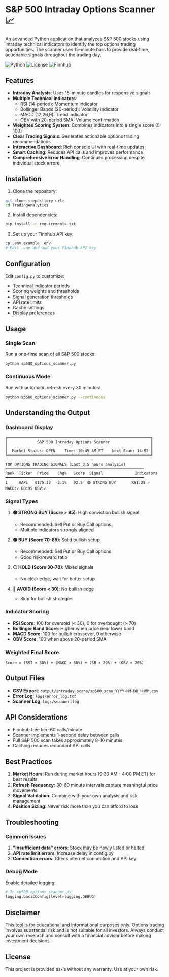 # S&P 500 Intraday Options Scanner 📈

An advanced Python application that analyzes S&P 500 stocks using intraday technical indicators to identify the top options trading opportunities. The scanner uses 15-minute bars to provide real-time, actionable signals throughout the trading day.

![Python](https://img.shields.io/badge/python-3.8+-blue.svg)
![License](https://img.shields.io/badge/license-MIT-green.svg)
![Finnhub](https://img.shields.io/badge/API-Finnhub-orange.svg)

## Features

- **Intraday Analysis**: Uses 15-minute candles for responsive signals
- **Multiple Technical Indicators**:
  - RSI (14-period): Momentum indicator
  - Bollinger Bands (20-period): Volatility indicator
  - MACD (12,26,9): Trend indicator
  - OBV with 20-period SMA: Volume confirmation
- **Weighted Scoring System**: Combines indicators into a single score (0-100)
- **Clear Trading Signals**: Generates actionable options trading recommendations
- **Interactive Dashboard**: Rich console UI with real-time updates
- **Smart Caching**: Reduces API calls and improves performance
- **Comprehensive Error Handling**: Continues processing despite individual stock errors

## Installation

1. Clone the repository:
```bash
git clone <repository-url>
cd TradingAnalytics
```

2. Install dependencies:
```bash
pip install -r requirements.txt
```

3. Set up your Finnhub API key:
```bash
cp .env.example .env
# Edit .env and add your Finnhub API key
```

## Configuration

Edit `config.py` to customize:
- Technical indicator periods
- Scoring weights and thresholds
- Signal generation thresholds
- API rate limits
- Cache settings
- Display preferences

## Usage

### Single Scan
Run a one-time scan of all S&P 500 stocks:
```bash
python sp500_options_scanner.py
```

### Continuous Mode
Run with automatic refresh every 30 minutes:
```bash
python sp500_options_scanner.py --continuous
```

## Understanding the Output

### Dashboard Display
```
╔═══════════════════════════════════════════════════════════════╗
║             S&P 500 Intraday Options Scanner                  ║
║                                                               ║
║  Market Status: OPEN    Time: 10:45 AM ET    Next Scan: 14:52 ║
╚═══════════════════════════════════════════════════════════════╝

TOP OPTIONS TRADING SIGNALS (Last 3.5 hours analysis)
━━━━━━━━━━━━━━━━━━━━━━━━━━━━━━━━━━━━━━━━━━━━━━━━━━━━━━━━━━━━━
Rank  Ticker  Price    Chg%   Score  Signal              Indicators
━━━━━━━━━━━━━━━━━━━━━━━━━━━━━━━━━━━━━━━━━━━━━━━━━━━━━━━━━━━━━
1     AAPL   $175.32  -2.1%   92.5  🟢 STRONG BUY       RSI:28 ✓ MACD:✓ BB:95 OBV:✓
```

### Signal Types

1. **🟢 STRONG BUY (Score > 85)**: High conviction bullish signal
   - Recommended: Sell Put or Buy Call options
   - Multiple indicators strongly aligned

2. **🟢 BUY (Score 70-85)**: Solid bullish setup
   - Recommended: Sell Put or Buy Call options
   - Good risk/reward ratio

3. **⚪ HOLD (Score 30-70)**: Mixed signals
   - No clear edge, wait for better setup

4. **🔴 AVOID (Score < 30)**: No bullish edge
   - Skip for bullish strategies

### Indicator Scoring

- **RSI Score**: 100 for oversold (< 30), 0 for overbought (> 70)
- **Bollinger Band Score**: Higher when price near lower band
- **MACD Score**: 100 for bullish crossover, 0 otherwise
- **OBV Score**: 100 when above 20-period SMA

### Weighted Final Score
```
Score = (RSI × 30%) + (MACD × 30%) + (BB × 20%) + (OBV × 20%)
```

## Output Files

- **CSV Export**: `output/intraday_scans/sp500_scan_YYYY-MM-DD_HHMM.csv`
- **Error Log**: `logs/error_log.txt`
- **Scanner Log**: `logs/scanner.log`

## API Considerations

- Finnhub free tier: 60 calls/minute
- Scanner implements 1-second delay between calls
- Full S&P 500 scan takes approximately 8-10 minutes
- Caching reduces redundant API calls

## Best Practices

1. **Market Hours**: Run during market hours (9:30 AM - 4:00 PM ET) for best results
2. **Refresh Frequency**: 30-60 minute intervals capture meaningful price movements
3. **Signal Validation**: Combine with your own analysis and risk management
4. **Position Sizing**: Never risk more than you can afford to lose

## Troubleshooting

### Common Issues

1. **"Insufficient data" errors**: Stock may be newly listed or halted
2. **API rate limit errors**: Increase delay in config.py
3. **Connection errors**: Check internet connection and API key

### Debug Mode
Enable detailed logging:
```python
# In sp500_options_scanner.py
logging.basicConfig(level=logging.DEBUG)
```

## Disclaimer

This tool is for educational and informational purposes only. Options trading involves substantial risk and is not suitable for all investors. Always conduct your own research and consult with a financial advisor before making investment decisions.

## License

This project is provided as-is without any warranty. Use at your own risk.